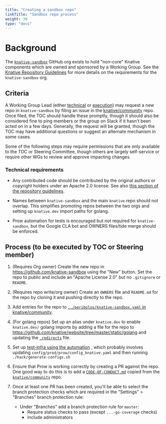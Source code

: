 ```yaml
---
title: "Creating a sandbox repo"
linkTitle: "Sandbox repo process"
weight: 30
type: "docs"
---
```


<!-- NOTE: some portion of this document is also reproduced in
/.github/ISSUE_TEMPLATES/new-repo.md. If you are updating the steps here, you
may need to look there, too. -->

# Background

The [`knative-sandbox`](https://github.com/knative-sandbox) GitHub org exists to
hold "non-core" Knative components which are owned and sponsored by a Working
Group. See the [Knative Repository Guidelines](../REPOSITORY-GUIDELINES.md) for
more details on the requirements for the `knative-sandbox` org.

## Criteria

A Working Group Lead (either
[technical](../ROLES.md#working-group-technical-lead) or
[execution](../ROLES.md#working-group-execution-lead)) may request a new repo in
`knative-sandbox` by filing an issue in the
[knative/community](https://github.com/knative/community/issues/new?template=new-repo.md)
repo. Once filed, the TOC should handle these promptly, though it should also be
considered fine to ping members or the group on Slack if it hasn't been acted on
in a few days.  Generally, the request will be granted, though the TOC may have
additional questions or suggest an alternate mechanism in some cases.

Some of the following steps may require permissions that are only available to
the TOC or Steering Committee, though others are largely self-service or require
other WGs to review and approve impacting changes.

### Technical requirements

- Any contributed code should be contributed by the original authors or
  copyright holders under an Apache 2.0 license. See also [this section of the
  repository guidelines](../REPOSITORY-GUIDELINES.md#creation).

- Names between `knative-sandbox` and the main `knative` repo should not
  overlap. This simplifies promoting repos between the two orgs and setting up
  `knative.dev` import paths for golang.

- Prow automation for tests is encouraged but not required for
  `knative-sandbox`, but the Google CLA bot and OWNERS files/tide merge should
  be enforced.

## Process (to be executed by TOC or Steering member)

1. (Requires Org owner) Create the new repo in
   https://github.com/knative-sandbox using the "New" button. Set the repo to
   public and include an "Apache License 2.0" but no `.gitignore` or `README`.

1. (Requires repo write/org owner) Create an `OWNERS` file and `README.md` for
   the repo by cloning it and pushing directly to the repo.

1. Add entries for the repo to [`../peribolos/knative-sandbox.yaml` in
   knative/community](https://github.com/knative/community/peribolos/knative-sandbox.yaml).

1. (For golang repos) Set up an alias under `knative.dev` to enable
   `knative.dev/` golang imports by adding a file for the repo to
   https://github.com/knative/website/tree/master/static/golang and updating the
   [`_redirects`](https://github.com/knative/website/blob/master/static/_redirects)
   file.

1. Set up
   [test-infra using the automation](https://github.com/knative/test-infra/blob/master/guides/prow_setup.md#setting-up-prow-for-a-new-repo-reviewers-assignment-and-auto-merge)
   , which probably involves updating `config/prod/prow/config_knative.yaml` and
   then running `./hack/generate-configs.sh`

1. Ensure that Prow is working correctly by creating a PR against the repo.
   One good way to do this is to add a
   [`CODE-OF-CONDUCT.md`](https://github.com/knative/community/blob/master/CODE-OF-CONDUCT.md)
   copied from the [`knative/community`](https://github.com/knative/community)
   repo.

1. Once at least one PR has been created, you'll be able to select the branch
   protection checks which are required in the "Settings" > "Branches" branch
   protection rule:

   - Under "Branches" add a branch protection rule for `master`:
     - Require status checks to pass (except `...-go-coverage` checks)
     - Include administrators
